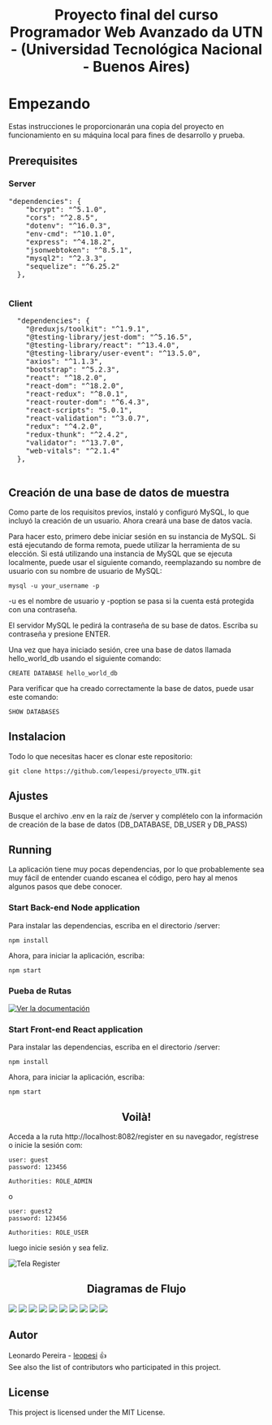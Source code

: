 
<h1 align="center"> Proyecto final del curso Programador Web Avanzado da UTN - (Universidad Tecnológica Nacional - Buenos Aires) </h1>



# Empezando 
Estas instrucciones le proporcionarán una copia del proyecto en funcionamiento en su máquina local para fines de desarrollo y prueba.

## Prerequisites

### Server
<pre>
"dependencies": { 
    "bcrypt": "^5.1.0",
    "cors": "^2.8.5",
    "dotenv": "^16.0.3",
    "env-cmd": "^10.1.0",
    "express": "^4.18.2",
    "jsonwebtoken": "^8.5.1",
    "mysql2": "^2.3.3",
    "sequelize": "^6.25.2"
  },
  </pre>
  ### Client
  <pre>
  "dependencies": {
    "@reduxjs/toolkit": "^1.9.1",
    "@testing-library/jest-dom": "^5.16.5",
    "@testing-library/react": "^13.4.0",
    "@testing-library/user-event": "^13.5.0",
    "axios": "^1.1.3",
    "bootstrap": "^5.2.3",
    "react": "^18.2.0",
    "react-dom": "^18.2.0",
    "react-redux": "^8.0.1",
    "react-router-dom": "^6.4.3",
    "react-scripts": "5.0.1",
    "react-validation": "^3.0.7",
    "redux": "^4.2.0",
    "redux-thunk": "^2.4.2",
    "validator": "^13.7.0",
    "web-vitals": "^2.1.4"
  },
  </pre>
  

## Creación de una base de datos de muestra

Como parte de los requisitos previos, instaló y configuró MySQL, lo que incluyó la creación de un usuario. Ahora creará una base de datos vacía.

Para hacer esto, primero debe iniciar sesión en su instancia de MySQL. Si está ejecutando de forma remota, puede utilizar la herramienta de su elección. Si está utilizando una instancia de MySQL que se ejecuta localmente, puede usar el siguiente comando, reemplazando su nombre de usuario con su nombre de usuario de MySQL:
```shell
mysql -u your_username -p
```
-u es el nombre de usuario y -poption se pasa si la cuenta está protegida con una contraseña.

El servidor MySQL le pedirá la contraseña de su base de datos. Escriba su contraseña y presione ENTER.

Una vez que haya iniciado sesión, cree una base de datos llamada hello_world_db usando el siguiente comando:
```shell
CREATE DATABASE hello_world_db
```
Para verificar que ha creado correctamente la base de datos, puede usar este comando:
```shell
SHOW DATABASES
```


## Instalacion
Todo lo que necesitas hacer es clonar este repositorio:

```shell
git clone https://github.com/leopesi/proyecto_UTN.git
```
## Ajustes
Busque el archivo .env en la raíz de /server y complételo con la información de creación de la base de datos (DB_DATABASE, DB_USER y DB_PASS)

## Running
La aplicación tiene muy pocas dependencias, por lo que probablemente sea muy fácil de entender cuando escanea el código, pero hay al menos algunos pasos que debe conocer.

### Start Back-end Node application

Para instalar las dependencias, escriba en el directorio /server:
```shell
npm install
```
Ahora, para iniciar la aplicación, escriba:
```shell
npm start
```
### Pueba de Rutas
[![Ver la documentación](https://run.pstmn.io/button.svg)](https://www.postman.com/restless-water-10959/workspace/df598f0c-36bb-4178-9a08-3c2420741c64/api/d1301b31-098b-4651-8d18-ee78cb941df8)

### Start Front-end React application

Para instalar las dependencias, escriba en el directorio /server:
```shell
npm install
```
Ahora, para iniciar la aplicación, escriba:
```shell
npm start
```
## 
<h2 align="center"> Voilà! </h2>

Acceda a la ruta http://localhost:8082/register en su navegador, regístrese o inicie la sesión com:
```shell
user: guest 
password: 123456

Authorities: ROLE_ADMIN
``` 
o
```shell
user: guest2
password: 123456

Authorities: ROLE_USER
``` 
 luego inicie sesión y sea feliz.


![Tela Register](https://user-images.githubusercontent.com/52714788/210097834-441dd9dd-f153-4eb1-b845-22955e547cc7.png)


## 
<h2 align="center"> Diagramas de Flujo </h2>

<img src="https://user-images.githubusercontent.com/52714788/209237944-77d0b851-703a-4ad1-9bbb-73b5d5f59764.JPG">

<img src="https://user-images.githubusercontent.com/52714788/209238105-e32714e7-00bb-457e-a87a-047d14032360.JPG">

<img src="https://user-images.githubusercontent.com/52714788/209238160-819d2da4-beb6-4aaa-822c-1105b62745c0.JPG">

<img src="https://user-images.githubusercontent.com/52714788/209238273-ab115c23-7699-4858-ac18-d2e1ffbf6717.JPG">

<img src="https://user-images.githubusercontent.com/52714788/209238360-e7e9099e-1a32-413a-9f4c-44c3ef04bbb6.JPG">

<img src="https://user-images.githubusercontent.com/52714788/209238424-55aec562-b93e-4e90-9b4b-fd599ce91682.JPG">

<img src="https://user-images.githubusercontent.com/52714788/209238481-db44b031-5a97-4506-873a-10b397e8f7ed.JPG">

<img src="https://user-images.githubusercontent.com/52714788/209238541-1a9c9121-02cb-4a69-9e80-11160d863f61.JPG">

<img src="https://user-images.githubusercontent.com/52714788/209238580-ce868e13-8088-457d-8165-2c5dc781b44b.JPG">

<img src="https://user-images.githubusercontent.com/52714788/209238654-30f8a99f-131f-4eb3-b0d1-f3b4a792c229.JPG">

## Autor
Leonardo Pereira - [leopesi](https://github.com/leopesi) :+1: <br>
See also the list of contributors who participated in this project.


## License
This project is licensed under the MIT License.
